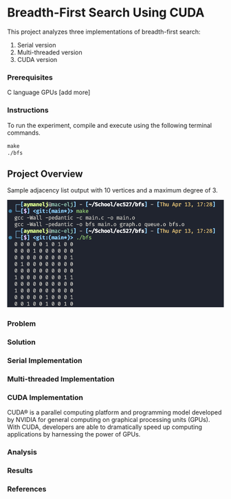 # Breadth-First Search Using CUDA

This project analyzes three implementations of breadth-first search:

1. Serial version
2. Multi-threaded version
3. CUDA version

### Prerequisites

C language
GPUs
[add more]

### Instructions

To run the experiment, compile and execute using the following terminal commands.

```
make
./bfs
```


## Project Overview

Sample adjacency list output with 10 vertices and a maximum degree of 3.

![Adjacency List](img/adj_list.png)

### Problem


### Solution


### Serial Implementation


### Multi-threaded Implementation


### CUDA Implementation

CUDA® is a parallel computing platform and programming model developed by NVIDIA for general computing on graphical processing units (GPUs). With CUDA, developers are able to dramatically speed up computing applications by harnessing the power of GPUs.


### Analysis


### Results



### References



